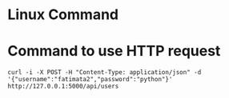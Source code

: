 # Linux Command 

# Command to use HTTP request
```
curl -i -X POST -H "Content-Type: application/json" -d '{"username":"fatimata2","password":"python"}' http://127.0.0.1:5000/api/users
```
